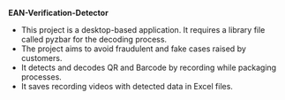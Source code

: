 **EAN-Verification-Detector**
* This project is a desktop-based application. It requires a library file called pyzbar for the decoding process.
* The project aims to avoid fraudulent and fake cases raised by customers.
* It detects and decodes QR and Barcode by recording while packaging processes.
* It saves recording videos with detected data in Excel files.
